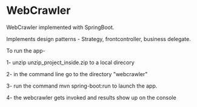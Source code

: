 # WebCrawler

WebCrawler implemented with SpringBoot.

Implements design patterns - Strategy, frontcontroller, business delegate.

To run the app-

1- unzip unzip_project_inside.zip to a local direcory

2- in the command line go to the directory "webcrawler"

3- run the command      mvn spring-boot:run   to launch the app.

4- the webcrawler gets invoked and results show up on the console

